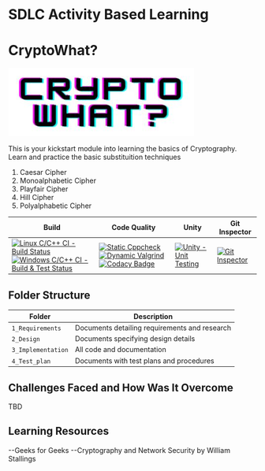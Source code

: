 # SDLC Activity Based Learning

# CryptoWhat?

![CryptoWhat?](/cryptowhat_logo.JPG)

This is your kickstart module into learning the basics of Cryptography.
Learn and practice the basic substituition techniques
1. Caesar Cipher
2. Monoalphabetic Cipher
3. Playfair Cipher
4. Hill Cipher
5. Polyalphabetic Cipher

Build | Code Quality | Unity | Git Inspector
------|----------|-------|--------------
[![Linux C/C++ CI - Build Status](https://github.com/256151/LTTS_MiniProject_C/actions/workflows/c-cpp.yml/badge.svg)](https://github.com/256151/LTTS_MiniProject_C/actions/workflows/c-cpp.yml) [![Windows C/C++ CI - Build & Test Status](https://github.com/256151/LTTS_MiniProject_C/actions/workflows/Windows%20c-cpp.yml/badge.svg)](https://github.com/256151/LTTS_MiniProject_C/actions/workflows/Windows%20c-cpp.yml) | [![Static Cppcheck](https://github.com/256151/LTTS_MiniProject_C/actions/workflows/cppcheck.yml/badge.svg)](https://github.com/256151/LTTS_MiniProject_C/actions/workflows/cppcheck.yml) [![Dynamic Valgrind](https://github.com/256151/LTTS_MiniProject_C/actions/workflows/CodeQuality_Dynamic.yml/badge.svg)](https://github.com/256151/LTTS_MiniProject_C/actions/workflows/CodeQuality_Dynamic.yml) [![Codacy Badge](https://app.codacy.com/project/badge/Grade/a165cc074d43439eaf1f2b6419fb19a7)](https://www.codacy.com/gh/256151/LTTS_MiniProject_C/dashboard?utm_source=github.com&amp;utm_medium=referral&amp;utm_content=256151/LTTS_MiniProject_C&amp;utm_campaign=Badge_Grade)| [![Unity - Unit Testing](https://github.com/256151/LTTS_MiniProject_C/actions/workflows/unity.yml/badge.svg)](https://github.com/256151/LTTS_MiniProject_C/actions/workflows/unity.yml)| [![Git Inspector](https://github.com/256151/LTTS_MiniProject_C/actions/workflows/gitinspector.yml/badge.svg)](https://github.com/256151/LTTS_MiniProject_C/actions/workflows/gitinspector.yml)


## Folder Structure
Folder             | Description
-------------------| -----------------------------------------
`1_Requirements`   | Documents detailing requirements and research
`2_Design`         | Documents specifying design details
`3_Implementation` | All code and documentation
`4_Test_plan`      | Documents with test plans and procedures


## Challenges Faced and How Was It Overcome

TBD

## Learning Resources 

--Geeks for Geeks
--Cryptography and Network Security by William Stallings
